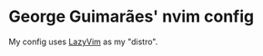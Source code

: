 # George Guimarães' nvim config

My config uses [LazyVim](https://www.lazyvim.org/) as my "distro".
